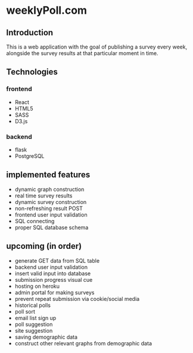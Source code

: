 # weeklyPoll.com

## Introduction
This is a web application with the goal of publishing a survey every week, alongside the survey results at that particular moment in time.

## Technologies
### frontend
- React
- HTML5
- SASS
- D3.js

### backend
- flask
- PostgreSQL

## implemented features
- dynamic graph construction
- real time survey results
- dynamic survey construction
- non-refreshing result POST
- frontend user input validation
- SQL connecting
- proper SQL database schema

## upcoming (in order)

- generate GET data from SQL table
- backend user input validation
- insert valid input into database
- submission progress visual cue
- hosting on heroku
- admin portal for making surveys
- prevent repeat submission via cookie/social media
- historical polls
- poll sort
- email list sign up
- poll suggestion
- site suggestion
- saving demographic data 
- construct other relevant graphs from demographic data
